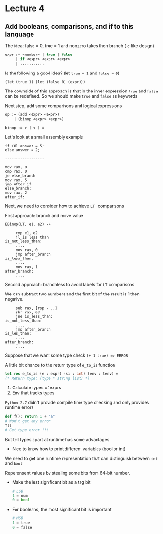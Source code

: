 # Lecture 4

## Add booleans, comparisons, and if to this language 

The idea: false = 0, true = 1 and nonzero takes then branch ( `c`-like design)
```ocaml
expr := <number> | true | false
     | if <expr> <expr> <expr>
     | ...........
```

Is the following a good idea? (let `true = 1` and `false = 0`)
```
(let (true 1) (let (false 0) (expr))) 
```
The downside of this approach is that in the inner expression `true` and `false` can be redefined. So we should make `true` and `false` as keywords



Next step, add some comparisons and logical expressions
```ocaml
op := (add <expr> <expr>)
    | (binop <expr> <expr>)

binop := > | < | =
```

Let's look at a small assembly example
```
if (0) answer = 5;
else answer = 2;

------------------

mov rax, 0
cmp rax, 0
je else_branch
mov rax, 5
jmp after_if
else_branch:
mov rax, 2
after_if:
```

Next, we need to consider how to achieve `LT ` comparisons

First approach: branch and move value
```
EBinop(LT, e1, e2) -> 

     cmp e1, e2
     jl is_less_than
is_not_less_than:
     ....
     mov rax, 0
     jmp after_branch
is_less_than:
     ....
     mov rax, 1
after_branch:
     ....
```

Second approach: branchless to avoid labels for `LT` comparisons

We can subtract two numbers and the first bit of the result is 1 then negative. 

```
     sub rax, [rsp - ..]
     shr rax, 63
     jne is_less_than:
is_not_less_than:
     ....
     jmp after_branch
is_les_than:
     ....
after_branch:
     ....
```

Suppose that we want some type check `(+ 1 true) => ERROR`

A little bit chance to the return type of `e_to_is` function
```ocaml
let rec e_to_is (e : expr) (si : int) (env : tenv) = 
(* Return type: (type * string list) *)
```
1. Calculate types of exprs
2. Env that tracks types

`Python 2.7` didn't provide compile time type checking and only provides runtime errors
```python
def f(): return 1 + "a"
# Won't get any error
f()
# Get type error !!!
```
But tell types apart at runtime has some advantages 
- Nice to know how to print different variables (bool or int) 

We need to get one runtime representation that can distinguish between `int` and `bool`

Reperensent values by stealing some bits from 64-bit number. 
- Make the lest significant bit as a tag bit
  ``` python
  # LSB
  1 = num
  0 = bool
  ```
- For booleans, the most significant bit is important
  ``` python
  # MSB
  1 = true
  0 = false
  ```